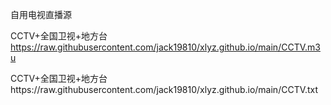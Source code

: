 自用电视直播源<p>CCTV+全国卫视+地方台 https://raw.githubusercontent.com/jack19810/xlyz.github.io/main/CCTV.m3u</p>
<p>CCTV+全国卫视+地方台 https://raw.githubusercontent.com/jack19810/xlyz.github.io/main/CCTV.txt</p>
